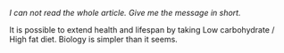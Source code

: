 _I can not read the whole article. Give me the message in short._

It is possible to extend health and lifespan by taking Low carbohydrate / High fat diet.
Biology is simpler than it seems.